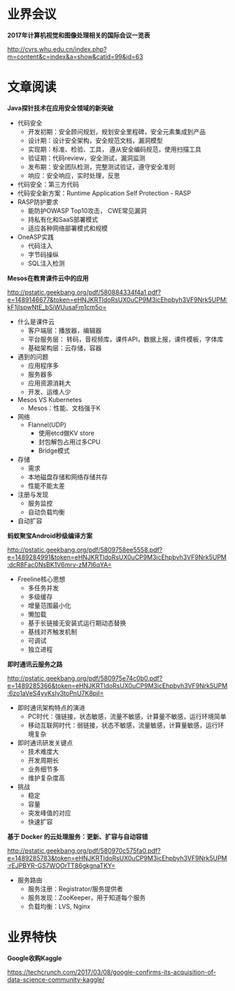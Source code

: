 # 业界会议

**2017年计算机视觉和图像处理相关的国际会议一览表**

http://cvrs.whu.edu.cn/index.php?m=content&c=index&a=show&catid=99&id=63


# 文章阅读


**Java探针技术在应用安全领域的新突破**

* 代码安全
   * 开发初期：安全顾问规划，规划安全里程碑，安全元素集成到产品
   * 设计期：设计安全架构，安全规范文档，漏洞模型
   * 实现期：标准、检验、工具， 遵从安全编码规范，使用扫描工具
   * 验证期：代码review，安全测试，漏洞监测
   * 发布期：安全团队检测，完整测试验证，遵守安全准则
   * 响应：安全响应，实时处理，反思
* 代码安全：第三方代码
* 代码安全新方案：Runtime Application Self Protection - RASP
* RASP防护要求
   * 能防护OWASP Top10攻击， CWE常见漏洞
   * 持私有化和SaaS部署模式
   * 适应各种网络部署模式和规模
* OneASP实践
   * 代码注入
   * 字节码操纵
   * SQL注入检测


**Mesos在教育课件云中的应用**

http://pstatic.geekbang.org/pdf/580884334f4a1.pdf?e=1489146677&token=eHNJKRTldoRsUX0uCP9M3icEhpbyh3VF9Nrk5UPM:kF1jIspwNtE_bSiWUusaFm1cm5o=
* 什么是课件云
   * 客户端层：播放器，编辑器
   * 平台服务层： 转码，音视频库，课件API，数据上报，课件模板，字体库
   * 基础架构层：云存储，容器
* 遇到的问题
   * 应用程序多
   * 服务器多
   * 应用资源消耗大
   * 开发、运维人少
* Mesos VS Kubernetes
   * Mesos：性能、文档强于K
* 网络
   * Flannel(UDP)
      * 使用etcd做KV store
      * 封包解包占用过多CPU
      * Bridge模式
* 存储
   * 需求
   * 本地磁盘存储和网络存储共存
   * 性能不能太差
* 注册与发现
   * 服务监控
   * 自动负载均衡
* 自动扩容


**蚂蚁聚宝Android秒级编译方案**

http://pstatic.geekbang.org/pdf/5809758ee5558.pdf?e=1489284991&token=eHNJKRTldoRsUX0uCP9M3icEhpbyh3VF9Nrk5UPM:dcR8Fac0NsBK1V6mrv-zM7l6qYA=
* Freeline核心思想
   * 多任务并发
   * 多级缓存
   * 增量范围最小化
   * 懒加载
   * 基于长链接无安装式运行期动态替换
   * 基线对齐触发机制
   * 可调试
   * 独立进程


**即时通讯云服务之路**

http://pstatic.geekbang.org/pdf/580975e74c0b0.pdf?e=1489285366&token=eHNJKRTldoRsUX0uCP9M3icEhpbyh3VF9Nrk5UPM:6zo1aVeS4yvKsIy3toPnU7K8pjI=
* 即时通讯架构特点的演进
   * PC时代：强链接，状态敏感，流量不敏感，计算量不敏感，运行环境简单
   * 移动互联网时代：弱链接，状态不敏感，流量敏感，计算量敏感，运行环境复杂
* 即时通讯研发关键点
   * 技术难度大
   * 开发周期长
   * 业务细节多
   * 维护复杂度高
* 挑战
   * 稳定
   * 容量
   * 突发峰值的对应
   * 快速扩容


**基于 Docker 的云处理服务：更新、扩容与自动容错**

http://pstatic.geekbang.org/pdf/580970c575fa0.pdf?e=1489285783&token=eHNJKRTldoRsUX0uCP9M3icEhpbyh3VF9Nrk5UPM:rEJPBYR-GS7WOOrTT86gkgnaTKY=
* 服务路由
   * 服务注册：Registrator/服务提供者
   * 服务发现：ZooKeeper，用于知道每个服务
   * 负载均衡：LVS, Nginx



# 业界特快

**Google收购Kaggle**

https://techcrunch.com/2017/03/08/google-confirms-its-acquisition-of-data-science-community-kaggle/



